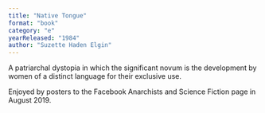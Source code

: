 ```yaml
---
title: "Native Tongue"
format: "book"
category: "e"
yearReleased: "1984"
author: "Suzette Haden Elgin"
---
```

A patriarchal dystopia in which the significant novum is the development by women of a distinct language for their exclusive use. 

Enjoyed by posters to the Facebook Anarchists and Science Fiction page in August 2019.
